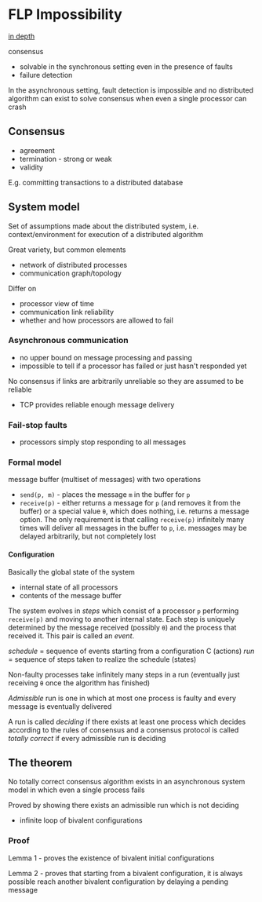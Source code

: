 # FLP Impossibility

[in depth](https://www.the-paper-trail.org/post/2008-08-13-a-brief-tour-of-flp-impossibility/)

consensus
- solvable in the synchronous setting even in the presence of faults
- failure detection

In the asynchronous setting, fault detection is impossible and no distributed algorithm can exist to solve consensus when even a single processor can crash

## Consensus

- agreement
- termination - strong or weak
- validity

E.g. committing transactions to a distributed database

## System model

Set of assumptions made about the distributed system, i.e. context/environment for execution of a distributed algorithm

Great variety, but common elements
- network of distributed processes
- communication graph/topology

Differ on
- processor view of time
- communication link reliability
- whether and how processors are allowed to fail

### Asynchronous communication

- no upper bound on message processing and passing
- impossible to tell if a processor has failed or just hasn't responded yet

No consensus if links are arbitrarily unreliable so they are assumed to be reliable
- TCP provides reliable enough message delivery

### Fail-stop faults

- processors simply stop responding to all messages

### Formal model

message buffer (multiset of messages) with two operations
- `send(p, m)` - places the message `m` in the buffer for `p`
- `receive(p)` - either returns a message for `p` (and removes it from the buffer) or a special value `θ`, which does nothing, i.e. returns a message option. The only requirement is that calling `receive(p)` infinitely many times will deliver all messages in the buffer to `p`, i.e. messages may be delayed arbitrarily, but not completely lost

#### Configuration

Basically the global state of the system
- internal state of all processors
- contents of the message buffer

The system evolves in *steps* which consist of a processor `p` performing `receive(p)` and moving to another internal state. Each step is uniquely determined by the message received (possibly `θ`) and the process that received it. This pair is called an *event*.

*schedule* = sequence of events starting from a configuration C (actions)
*run* = sequence of steps taken to realize the schedule (states)

Non-faulty processes take infinitely many steps in a run (eventually just receiving `θ` once the algorithm has finished)

*Admissible* run is one in which at most one process is faulty and every message is eventually delivered

A run is called *deciding* if there exists at least one process which decides according to the rules of consensus and a consensus protocol is called *totally correct* if every admissible run is deciding

## The theorem

No totally correct consensus algorithm exists in an asynchronous system model in which even a single process fails

Proved by showing there exists an admissible run which is not deciding
- infinite loop of bivalent configurations

### Proof

Lemma 1 - proves the existence of bivalent initial configurations

Lemma 2 - proves that starting from a bivalent configuration, it is always possible reach another bivalent configuration by delaying a pending message
